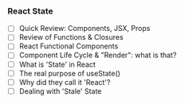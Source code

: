 ### React State

- [ ] Quick Review: Components, JSX, Props
- [ ] Review of Functions & Closures
- [ ] React Functional Components
- [ ] Component Life Cycle & "Render": what is that?
- [ ] What is 'State' in React
- [ ] The real purpose of useState()
- [ ] Why did they call it 'React'?
- [ ] Dealing with 'Stale' State